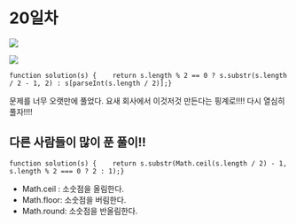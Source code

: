 # 20일차

![](https://gblobscdn.gitbook.com/assets%2F-Lx_BnLKbqvAkZAteaNW%2F-MDTAbF4NyxPBQSsPVca%2F-MDTPOthoV6E613EL9Qr%2Fimage.png?alt=media&token=f6c5c009-1c03-47f5-b7d6-db28309ba6d9)

![](https://gblobscdn.gitbook.com/assets%2F-Lx_BnLKbqvAkZAteaNW%2F-MDTAbF4NyxPBQSsPVca%2F-MDTPU1tEMng3XDTIyGc%2Fimage.png?alt=media&token=f520f02b-74af-46d1-b1fc-9a7f824fb7ed)

```text
function solution(s) {    return s.length % 2 == 0 ? s.substr(s.length / 2 - 1, 2) : s[parseInt(s.length / 2)];}
```

문제를 너무 오랫만에 풀었다. 요새 회사에서 이것저것 만든다는 핑계로!!!! 다시 열심히 풀자!!!!

## 다른 사람들이 많이 푼 풀이!! <a id="undefined"></a>

```text
function solution(s) {    return s.substr(Math.ceil(s.length / 2) - 1, s.length % 2 === 0 ? 2 : 1);}
```

* Math.ceil : 소숫점을 올림한다.
* Math.floor: 소숫점을 버림한다.
* Math.round: 소숫점을 반올림한다.

